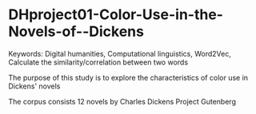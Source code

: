 # DHproject01-Color-Use-in-the-Novels-of--Dickens

Keywords: Digital humanities, Computational linguistics, Word2Vec, Calculate the similarity/correlation between two words

The purpose of this study is to explore the characteristics of color use in Dickens' novels

The corpus consists 12 novels by Charles Dickens Project Gutenberg
